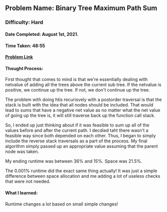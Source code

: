 ## Problem Name: Binary Tree Maximum Path Sum
### Difficulty: Hard
#### Date Completed: August 1st, 2021.
#### Time Taken: 48:55
#### [Problem Link](https://leetcode.com/problems/binary-tree-maximum-path-sum/)

#### Thought Process:
First thought that comes to mind is that we're essentially dealing with netvalue of adding all the trees above the current sub tree. If the netvalue is positive, we continue up 
the tree. If not, we don't continue up the tree.

The problem with doing htis recurisvely with a postorder traversal is that the stack is built with the idea that all nodes should be included. That would lead to sums that
have a negative net value as no matter what the net value of going up the tree is, it will still traverse back up the function call stack.

So, I ended up just thinking about if it was feasible to sum up all of the values before and after the current path. I decdied taht there wasn't a feasible way since both depended on each other.
Thus, I began to simply include the reverse stack traversals as a part of the process. My final algorithm simply passed up an appropriate value assuming that the parent node was taken.

My ending runtime was between 36% and 15%. Space was 21.5%.

The 0.001% runtime did the exact same thing actually! It was just a simple difference between space allocation and me adding a lot of useless checks that were not needed.
#### What I learned: 
Runtime changes a lot based on small simple changes!
